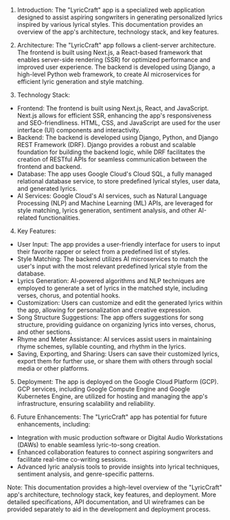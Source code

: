 1. Introduction:
The "LyricCraft" app is a specialized web application designed to assist aspiring songwriters in generating personalized lyrics inspired by various lyrical styles. This documentation provides an overview of the app's architecture, technology stack, and key features.

2. Architecture:
The "LyricCraft" app follows a client-server architecture. The frontend is built using Next.js, a React-based framework that enables server-side rendering (SSR) for optimized performance and improved user experience. The backend is developed using Django, a high-level Python web framework, to create AI microservices for efficient lyric generation and style matching.

3. Technology Stack:
- Frontend: The frontend is built using Next.js, React, and JavaScript. Next.js allows for efficient SSR, enhancing the app's responsiveness and SEO-friendliness. HTML, CSS, and JavaScript are used for the user interface (UI) components and interactivity.
- Backend: The backend is developed using Django, Python, and Django REST Framework (DRF). Django provides a robust and scalable foundation for building the backend logic, while DRF facilitates the creation of RESTful APIs for seamless communication between the frontend and backend.
- Database: The app uses Google Cloud's Cloud SQL, a fully managed relational database service, to store predefined lyrical styles, user data, and generated lyrics.
- AI Services: Google Cloud's AI services, such as Natural Language Processing (NLP) and Machine Learning (ML) APIs, are leveraged for style matching, lyrics generation, sentiment analysis, and other AI-related functionalities.

4. Key Features:
- User Input: The app provides a user-friendly interface for users to input their favorite rapper or select from a predefined list of styles.
- Style Matching: The backend utilizes AI microservices to match the user's input with the most relevant predefined lyrical style from the database.
- Lyrics Generation: AI-powered algorithms and NLP techniques are employed to generate a set of lyrics in the matched style, including verses, chorus, and potential hooks.
- Customization: Users can customize and edit the generated lyrics within the app, allowing for personalization and creative expression.
- Song Structure Suggestions: The app offers suggestions for song structure, providing guidance on organizing lyrics into verses, chorus, and other sections.
- Rhyme and Meter Assistance: AI services assist users in maintaining rhyme schemes, syllable counting, and rhythm in the lyrics.
- Saving, Exporting, and Sharing: Users can save their customized lyrics, export them for further use, or share them with others through social media or other platforms.

5. Deployment:
The app is deployed on the Google Cloud Platform (GCP). GCP services, including Google Compute Engine and Google Kubernetes Engine, are utilized for hosting and managing the app's infrastructure, ensuring scalability and reliability.

6. Future Enhancements:
The "LyricCraft" app has potential for future enhancements, including:
- Integration with music production software or Digital Audio Workstations (DAWs) to enable seamless lyric-to-song creation.
- Enhanced collaboration features to connect aspiring songwriters and facilitate real-time co-writing sessions.
- Advanced lyric analysis tools to provide insights into lyrical techniques, sentiment analysis, and genre-specific patterns.

Note: This documentation provides a high-level overview of the "LyricCraft" app's architecture, technology stack, key features, and deployment. More detailed specifications, API documentation, and UI wireframes can be provided separately to aid in the development and deployment process.
